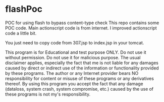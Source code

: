 # flashPoc
POC for using flash to bypass content-type check
This repo contains some POC code.
Main actionscript code is from internet.
I improved actionscript code a little bit. 

You just need to copy code from 307.jsp to index.jsp in your tomcat.

This program is for Educational and test purpose ONLY. Do not use it without permission. Do not use it for malicious purpose. The usual disclaimer applies, especially the fact that me is not liable for any damages caused by direct or indirect use of the information or functionality provided by these programs. The author or any Internet provider bears NO responsibility for content or misuse of these programs or any derivatives thereof. By using this program you accept the fact that any damage (dataloss, system crash, system compromise, etc.) caused by the use of these programs is not my's responsibility.
